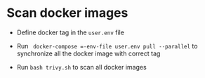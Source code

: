 

# Scan docker images

* Define docker tag in the ```user.env``` file 

* Run ``` docker-compose =-env-file user.env pull --parallel``` to synchronize all the docker image with correct tag

* Run ```bash trivy.sh``` to scan all docker images
